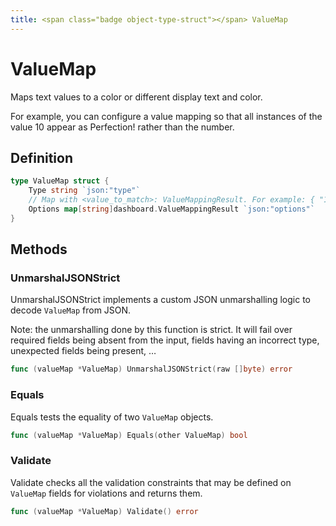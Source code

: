 ```yaml
---
title: <span class="badge object-type-struct"></span> ValueMap
---
```

# <span class="badge object-type-struct"></span> ValueMap

Maps text values to a color or different display text and color.

For example, you can configure a value mapping so that all instances of the value 10 appear as Perfection! rather than the number.

## Definition

```go
type ValueMap struct {
    Type string `json:"type"`
    // Map with <value_to_match>: ValueMappingResult. For example: { "10": { text: "Perfection!", color: "green" } }
    Options map[string]dashboard.ValueMappingResult `json:"options"`
}
```
## Methods

### <span class="badge object-method"></span> UnmarshalJSONStrict

UnmarshalJSONStrict implements a custom JSON unmarshalling logic to decode `ValueMap` from JSON.

Note: the unmarshalling done by this function is strict. It will fail over required fields being absent from the input, fields having an incorrect type, unexpected fields being present, …

```go
func (valueMap *ValueMap) UnmarshalJSONStrict(raw []byte) error
```

### <span class="badge object-method"></span> Equals

Equals tests the equality of two `ValueMap` objects.

```go
func (valueMap *ValueMap) Equals(other ValueMap) bool
```

### <span class="badge object-method"></span> Validate

Validate checks all the validation constraints that may be defined on `ValueMap` fields for violations and returns them.

```go
func (valueMap *ValueMap) Validate() error
```

